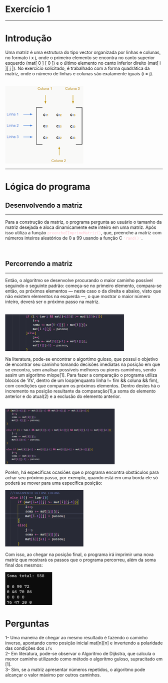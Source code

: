 # <h1>Exercício 1</h1>
---
<h1>Introdução</h1>
<p>Uma matriz é uma estrutura do tipo vector organizada por linhas e colunas, no formato i x j, onde o primeiro elemento se encontra no canto superior esquerdo (mat[ 0 ] [ 0 ]) e o último elemento no canto inferior direito (mat[ i ][ j ]). No exercício solicitado, é trabalhado com a forma quadrática da matriz, onde o número de linhas e colunas são exatamente iguais (i = j).</p>
<br><img src = "./imgs/matriz.png/" width = "250px">
<hr/>
<h1>Lógica do programa</h1>
<h2>Desenvolvendo a matriz</h2>
<hr/>
<p>Para a construção da matriz, o programa pergunta ao usuário o tamanho da matriz desejada e aloca dinamicamente este inteiro em uma matriz. Após isso utiliza a função <code><font color="pink">preencheEImprimeMatriz()</font></code>, que, preenche a matriz com números inteiros aleatórios de 0 a 99 usando a função C <code><font color="pink">'rand()'</font></code>.</p>
<br>
<h2>Percorrendo a matriz</h2>
<hr/>
<p>Então, o algoritmo se desenvolve procurando o maior caminho possível seguindo o seguinte padrão: começa-se no primeiro elemento, compara-se então, os próximos elementos — neste caso o da direita e abaixo, visto que não existem elementos na esquerda —, o que mostrar o maior número inteiro, deverá ser o próximo passo na matriz.</p>
<br>
<img src = "./imgs/foto3.png/" width = "380px">
<p>Na literatura, pode-se encontrar o algortimo guloso, que possui o objetivo de encontrar seu caminho tomando decisões imediatas na posição em que se encontra, sem analisar possíveis melhores ou piores caminhos, sendo assim um algoritmo míope[1].
Para fazer a comparação o programa utiliza blocos de 'ifs', dentro de um loop(enquanto linha != fim && coluna && fim), com condições que comparam os próximos elementos. Dentro destes há o incremento na posição resultante da comparação(1),a soma do elemento anterior e do atual(2) e a exclusão do elemento anterior.</p>
<br>
<img src = "./imgs/foto4.png/" width = "350px">
<p>Porém, há específicas ocasiões que o programa encontra obstáculos para achar seu próximo passo, por exemplo, quando está em uma borda ele só poderá se mover para uma específica posição:</p>
<img src = "./imgs/foto6.png/" width = "250px">
<p>Com isso, ao chegar na posição final, o programa irá imprimir uma nova matriz que mostrará os passos que o programa percorreu, além da soma final dos mesmos:</p>
<img src = "./imgs/foto7.png/" width = "150px">
<h1>Perguntas</h1>
1- Uma maneira de chegar ao mesmo resultado é fazendo o caminho inverso, apontando como posição inicial mat[n][n] e invertendo a polaridade das condições dos <code>ifs</code>
<br>
2- Em literatura, pode-se observar o Algoritmo de Dijkstra, que calcula o menor caminho utilizando como método o algoritmo guloso, supracitado em [1].
<br>
3- Sim, se a matriz apresentar números repetidos, o algoritmo pode alcançar o valor máximo por outros caminhos.
